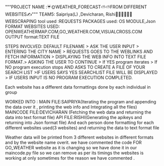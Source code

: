 """PROJECT NAME :☔🌞WEATHER_FORECAST⛅⛅FROM DIFFERENT WEBSITES✍️"""
TEAM5: Saipriya(L) ,Devicharan, Rishi👩‍🎓👨‍🎓🧑‍🎓
WEBSCRAPING tool used :REQUESTS
PACKAGES used: OS  MODULE,Json FORMAT
WEBSITES USED: OPENWEATHERMAP.COM,GO_WEATHER.COM,VISUALCROSS.COM
OUTPUT format:TEXT FILE 

STEPS INVOLVED: DEFAULT FILENAME > ASK THE USER INPUT > ENTERING THE CITY NAME > REQUESTS GOES TO THE WEBLINKS AND FETCH INFORMATION > DISPLAYING THE WEB INFO INTO TEXT FILE FORMAT.> ASKING THE USER TO CONTINUE > If YES program iterates > If NO program execution stops AND  ASKS TO CREATE A FILE OF YOUR SEARCH LIST >IF USERS SAYS YES SEARCHLIST FILE WILL BE DISPLAYED > IF USERS INPUT IS NO PROGRAM EXECUTION COMPLETED.

 Each website has a different  data formattings done by each individual in  group
 
 WORKED INTO :
 MAIN FILE:SAIPRIYA(Iterating the program and appending the data over it , printing the web info and Integrating all the files)
 MAINCODE FILE:DEVICHARAN (Fetching the web data and returning the data into text format file)
 API FILE:RISHI(Generating the apikeys and returning into Json format file)
 And each person done formatting for each different websites used(3 websites) and returning the data to text format file
 
Weather data will be printed from 3 different websites in different formats and by the website name overit.
we have commented the code  FOR GO_WEATHER website as it is changing so we have done it in our maincode.py file so we can remove as per its timings the 
websites is working at only sometimes for the reason we have commented . 

